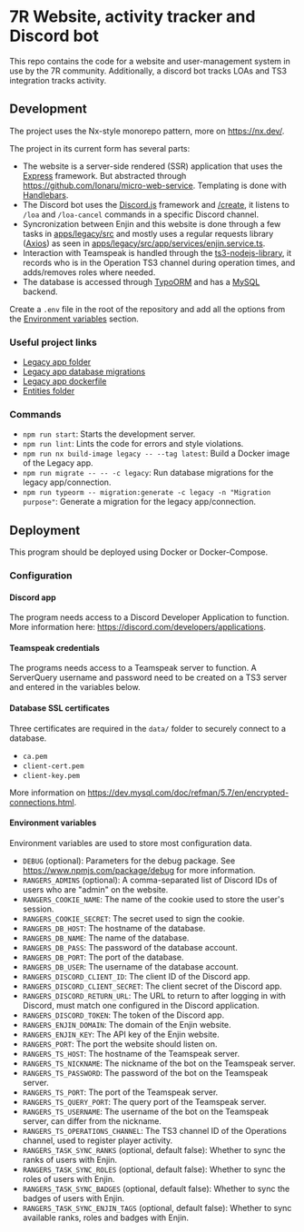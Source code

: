 # 7R Website, activity tracker and Discord bot

This repo contains the code for a website and user-management system in use by the 7R community.
Additionally, a discord bot tracks LOAs and TS3 integration tracks activity.

## Development

The project uses the Nx-style monorepo pattern, more on https://nx.dev/.

The project in its current form has several parts:
- The website is a server-side rendered (SSR) application that uses the [Express](https://expressjs.com/) framework. But abstracted through https://github.com/Ionaru/micro-web-service. Templating is done with [Handlebars](https://handlebarsjs.com/).
- The Discord bot uses the [Discord.js](https://discord.js.org/) framework and [/create](https://slash-create.js.org/), it listens to `/loa` and `/loa-cancel` commands in a specific Discord channel.
- Syncronization between Enjin and this website is done through a few tasks in [apps/legacy/src](apps/legacy/src/app/tasks) and mostly uses a regular requests library ([Axios](https://axios-http.com/)) as seen in [apps/legacy/src/app/services/enjin.service.ts](apps/legacy/src/app/services/enjin.service.ts).
- Interaction with Teamspeak is handled through the [ts3-nodejs-library](https://multivit4min.github.io/TS3-NodeJS-Library/), it records who is in the Operation TS3 channel during operation times, and adds/removes roles where needed.
- The database is accessed through [TypoORM](https://typeorm.io/) and has a [MySQL](https://www.mysql.com/) backend.

Create a `.env` file in the root of the repository and add all the options from the [Environment variables](#environment-variables) section.

### Useful project links
- [Legacy app folder](apps/legacy/src)
- [Legacy app database migrations](apps/legacy/migrations)
- [Legacy app dockerfile](apps/legacy/Dockerfile)
- [Entities folder](libs/entities/src/lib)

### Commands

- `npm run start`: Starts the development server.
- `npm run lint`: Lints the code for errors and style violations.
- `npm run nx build-image legacy -- --tag latest`: Build a Docker image of the Legacy app.
- `npm run migrate -- -- -c legacy`: Run database migrations for the legacy app/connection.
- `npm run typeorm -- migration:generate -c legacy -n "Migration purpose"`: Generate a migration for the legacy app/connection.

## Deployment

This program should be deployed using Docker or Docker-Compose.

### Configuration

#### Discord app

The program needs access to a Discord Developer Application to function.
More information here: https://discord.com/developers/applications.

#### Teamspeak credentials

The programs needs access to a Teamspeak server to function.
A ServerQuery username and password need to be created on a TS3 server and entered in the variables below.

#### Database SSL certificates

Three certificates are required in the `data/` folder to securely connect to a database.

- `ca.pem`
- `client-cert.pem`
- `client-key.pem`

More information on https://dev.mysql.com/doc/refman/5.7/en/encrypted-connections.html.

#### Environment variables

Environment variables are used to store most configuration data.

- `DEBUG` (optional): Parameters for the debug package. See <https://www.npmjs.com/package/debug> for more information.
- `RANGERS_ADMINS` (optional): A comma-separated list of Discord IDs of users who are "admin" on the website.
- `RANGERS_COOKIE_NAME`: The name of the cookie used to store the user's session.
- `RANGERS_COOKIE_SECRET`: The secret used to sign the cookie.
- `RANGERS_DB_HOST`: The hostname of the database.
- `RANGERS_DB_NAME`: The name of the database.
- `RANGERS_DB_PASS`: The password of the database account.
- `RANGERS_DB_PORT`: The port of the database.
- `RANGERS_DB_USER`: The username of the database account.
- `RANGERS_DISCORD_CLIENT_ID`: The client ID of the Discord app.
- `RANGERS_DISCORD_CLIENT_SECRET`: The client secret of the Discord app.
- `RANGERS_DISCORD_RETURN_URL`: The URL to return to after logging in with Discord, must match one configured in the Discord application.
- `RANGERS_DISCORD_TOKEN`: The token of the Discord app.
- `RANGERS_ENJIN_DOMAIN`: The domain of the Enjin website.
- `RANGERS_ENJIN_KEY`: The API key of the Enjin website.
- `RANGERS_PORT`: The port the website should listen on.
- `RANGERS_TS_HOST`: The hostname of the Teamspeak server.
- `RANGERS_TS_NICKNAME`: The nickname of the bot on the Teamspeak server.
- `RANGERS_TS_PASSWORD`: The password of the bot on the Teamspeak server.
- `RANGERS_TS_PORT`: The port of the Teamspeak server.
- `RANGERS_TS_QUERY_PORT`: The query port of the Teamspeak server.
- `RANGERS_TS_USERNAME`: The username of the bot on the Teamspeak server, can differ from the nickname.
- `RANGERS_TS_OPERATIONS_CHANNEL`: The TS3 channel ID of the Operations channel, used to register player activity.
- `RANGERS_TASK_SYNC_RANKS` (optional, default false): Whether to sync the ranks of users with Enjin.
- `RANGERS_TASK_SYNC_ROLES` (optional, default false): Whether to sync the roles of users with Enjin.
- `RANGERS_TASK_SYNC_BADGES` (optional, default false): Whether to sync the badges of users with Enjin.
- `RANGERS_TASK_SYNC_ENJIN_TAGS` (optional, default false): Whether to sync available ranks, roles and badges with Enjin.
